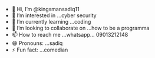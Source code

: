 - 👋 Hi, I’m @kingsmansadiq11
- 👀 I’m interested in ...cyber security
- 🌱 I’m currently learning ...coding
- 💞️ I’m looking to collaborate on ...how to be a programma
- 📫 How to reach me ...whatsapp... 09013212148
- 😄 Pronouns: ...sadiq
- ⚡ Fun fact: ...comedian

<!---
kingsmansadiq11/kingsmansadiq11 is a ✨ special ✨ repository because its `README.md` (this file) appears on your GitHub profile.
You can click the Preview link to take a look at your changes.
--->
